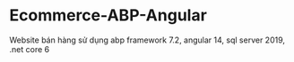 # Ecommerce-ABP-Angular
Website bán hàng sử dụng abp framework 7.2, angular 14, sql server 2019, .net core 6
